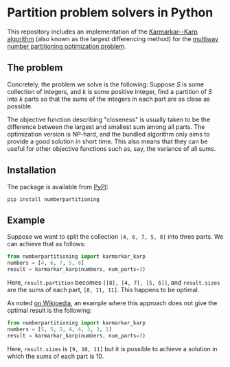 # Partition problem solvers in Python

This repository includes an implementation of the [Karmarkar--Karp algorithm](https://en.wikipedia.org/wiki/Largest_differencing_method) (also known as the largest differencing method) for the [multiway number partitioning optimization problem](https://en.wikipedia.org/wiki/Multiway_number_partitioning).

## The problem

Concretely, the problem we solve is the following: Suppose *S* is some collection of integers, and *k* is some positive integer, find a partition of *S* into *k* parts so that the sums of the integers in each part are as close as possible.

The objective function describing "closeness" is usually taken to be the difference between the largest and smallest sum among all parts. The optimization version is NP-hard, and the bundled algorithm only aims to provide a good solution in short time. This also means that they can be useful for other objective functions such as, say, the variance of all sums.

## Installation

The package is available from [PyPI](https://pypi.org/project/numberpartitioning/):

```
pip install numberpartitioning
```

## Example

Suppose we want to split the collection `[4, 6, 7, 5, 8]` into three parts. We can achieve that as follows:

```python
from numberpartitioning import karmarkar_karp
numbers = [4, 6, 7, 5, 8]
result = karmarkar_karp(numbers, num_parts=3)
```

Here, `result.partition` becomes `[[8], [4, 7], [5, 6]]`, and `result.sizes` are the sums of each part, `[8, 11, 11]`. This happens to be optimal.

As noted [on Wikipedia](https://en.wikipedia.org/wiki/Largest_differencing_method), an example where this approach does not give the optimal result is the following:

```python
from numberpartitioning import karmarkar_karp
numbers = [5, 5, 5, 4, 4, 3, 3, 1]
result = karmarkar_karp(numbers, num_parts=3)
```

Here, `result.sizes` is `[9, 10, 11]` but it is possible to achieve a solution in which the sums of each part is 10.
